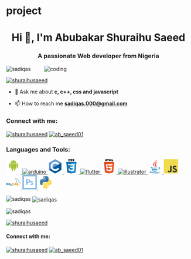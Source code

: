 # project<h1 align="center">Hi 👋, I'm Abubakar Shuraihu Saeed</h1>
<h3 align="center">A passionate Web developer from Nigeria</h3>
<img align="right" alt="coding" width="400" src="https://www.pixelstalk.net/wp-content/uploads/2016/06/Free-Desktop-Gif-Pictures-HD.gif"


<p align="left"> <img src="https://komarev.com/ghpvc/?username=sadiqas&label=Profile%20views&color=0e75b6&style=flat" alt="sadiqas" /> </p>

<p align="left"> <a href="https://twitter.com/shuraihusaeed" target="blank"><img src="https://img.shields.io/twitter/follow/shuraihusaeed?logo=twitter&style=for-the-badge" alt="shuraihusaeed" /></a> </p>

- 💬 Ask me about **c, c++, css and javascript**

- 📫 How to reach me **sadiqas.000@gmail.com**

<h3 align="left">Connect with me:</h3>
<p align="left">
<a href="https://twitter.com/shuraihusaeed" target="blank"><img align="center" src="https://raw.githubusercontent.com/rahuldkjain/github-profile-readme-generator/master/src/images/icons/Social/twitter.svg" alt="shuraihusaeed" height="30" width="40" /></a>
<a href="https://instagram.com/ab_saeed01" target="blank"><img align="center" src="https://raw.githubusercontent.com/rahuldkjain/github-profile-readme-generator/master/src/images/icons/Social/instagram.svg" alt="ab_saeed01" height="30" width="40" /></a>
</p>

<h3 align="left">Languages and Tools:</h3>
<p align="left"> <a href="https://developer.android.com" target="_blank" rel="noreferrer"> <img src="https://raw.githubusercontent.com/devicons/devicon/master/icons/android/android-original-wordmark.svg" alt="android" width="40" height="40"/> </a> <a href="https://www.arduino.cc/" target="_blank" rel="noreferrer"> <img src="https://cdn.worldvectorlogo.com/logos/arduino-1.svg" alt="arduino" width="40" height="40"/> </a> <a href="https://www.cprogramming.com/" target="_blank" rel="noreferrer"> <img src="https://raw.githubusercontent.com/devicons/devicon/master/icons/c/c-original.svg" alt="c" width="40" height="40"/> </a> <a href="https://www.w3schools.com/css/" target="_blank" rel="noreferrer"> <img src="https://raw.githubusercontent.com/devicons/devicon/master/icons/css3/css3-original-wordmark.svg" alt="css3" width="40" height="40"/> </a> <a href="https://flutter.dev" target="_blank" rel="noreferrer"> <img src="https://www.vectorlogo.zone/logos/flutterio/flutterio-icon.svg" alt="flutter" width="40" height="40"/> </a> <a href="https://www.w3.org/html/" target="_blank" rel="noreferrer"> <img src="https://raw.githubusercontent.com/devicons/devicon/master/icons/html5/html5-original-wordmark.svg" alt="html5" width="40" height="40"/> </a> <a href="https://www.adobe.com/in/products/illustrator.html" target="_blank" rel="noreferrer"> <img src="https://www.vectorlogo.zone/logos/adobe_illustrator/adobe_illustrator-icon.svg" alt="illustrator" width="40" height="40"/> </a> <a href="https://www.java.com" target="_blank" rel="noreferrer"> <img src="https://raw.githubusercontent.com/devicons/devicon/master/icons/java/java-original.svg" alt="java" width="40" height="40"/> </a> <a href="https://developer.mozilla.org/en-US/docs/Web/JavaScript" target="_blank" rel="noreferrer"> <img src="https://raw.githubusercontent.com/devicons/devicon/master/icons/javascript/javascript-original.svg" alt="javascript" width="40" height="40"/> </a> <a href="https://www.mysql.com/" target="_blank" rel="noreferrer"> <img src="https://raw.githubusercontent.com/devicons/devicon/master/icons/mysql/mysql-original-wordmark.svg" alt="mysql" width="40" height="40"/> </a> <a href="https://www.photoshop.com/en" target="_blank" rel="noreferrer"> <img src="https://raw.githubusercontent.com/devicons/devicon/master/icons/photoshop/photoshop-line.svg" alt="photoshop" width="40" height="40"/> </a> <a href="https://www.python.org" target="_blank" rel="noreferrer"> <img src="https://raw.githubusercontent.com/devicons/devicon/master/icons/python/python-original.svg" alt="python" width="40" height="40"/> </a> </p>

<p><img align="left" src="https://github-readme-stats.vercel.app/api/top-langs?username=sadiqas&show_icons=true&locale=en&layout=compact" alt="sadiqas" /></p>

<p>&nbsp;<img align="center" src="https://github-readme-stats.vercel.app/api?username=sadiqas&show_icons=true&locale=en" alt="sadiqas" /></p>

<p><img align="center" src="https://github-readme-streak-stats.herokuapp.com/?user=sadiqas&" alt="sadiqas" /></p>

<p align="left"> <a href="https://twitter.com/shuraihusaeed" target="blank"><img src="https://img.shields.io/twitter/follow/shuraihusaeed?logo=twitter&style=for-the-badge" alt="shuraihusaeed" /></a> </p>
<h4 align="left">Connect with me:</h4>
<p align="left">
<a href="https://twitter.com/shuraihusaeed" target="blank"><img align="center" src="https://raw.githubusercontent.com/rahuldkjain/github-profile-readme-generator/master/src/images/icons/Social/twitter.svg" alt="shuraihusaeed" height="30" width="40" /></a>
<a href="https://instagram.com/ab_saeed01" target="blank"><img align="center" src="https://raw.githubusercontent.com/rahuldkjain/github-profile-readme-generator/master/src/images/icons/Social/instagram.svg" alt="ab_saeed01" height="30" width="40" /></a>
</p>
